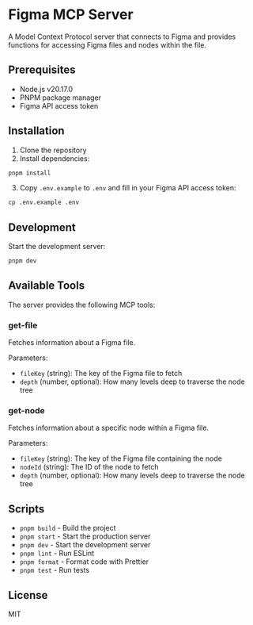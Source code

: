 # Figma MCP Server

A Model Context Protocol server that connects to Figma and provides functions for accessing Figma files and nodes within the file.

## Prerequisites

- Node.js v20.17.0
- PNPM package manager
- Figma API access token

## Installation

1. Clone the repository
2. Install dependencies:

```bash
pnpm install
```

3. Copy `.env.example` to `.env` and fill in your Figma API access token:

```bash
cp .env.example .env
```

## Development

Start the development server:

```bash
pnpm dev
```

## Available Tools

The server provides the following MCP tools:

### get-file

Fetches information about a Figma file.

Parameters:

- `fileKey` (string): The key of the Figma file to fetch
- `depth` (number, optional): How many levels deep to traverse the node tree

### get-node

Fetches information about a specific node within a Figma file.

Parameters:

- `fileKey` (string): The key of the Figma file containing the node
- `nodeId` (string): The ID of the node to fetch
- `depth` (number, optional): How many levels deep to traverse the node tree

## Scripts

- `pnpm build` - Build the project
- `pnpm start` - Start the production server
- `pnpm dev` - Start the development server
- `pnpm lint` - Run ESLint
- `pnpm format` - Format code with Prettier
- `pnpm test` - Run tests

## License

MIT
